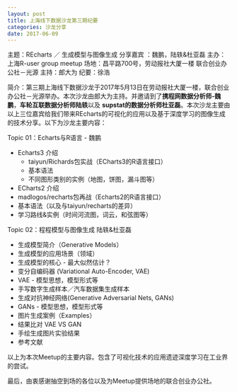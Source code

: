 ```yaml
---
layout: post
title: 上海线下数据沙龙第三期纪要
categories: 沙龙分享
date: 2017-06-09
---
```



主题：REcharts ／ 生成模型与图像生成
分享嘉宾 ：魏鹏，陆轶&杜亚磊
主办：上海R-user group meetup
场地：昌平路700号，劳动报社大厦一楼 联合创业办公社－光源
主持：郎大为
纪要：徐浩

简介：第三期上海线下数据沙龙于2017年5月13日在劳动报社大厦一楼，联合创业办公社－光源举办。本次沙龙由郎大为主持。并邀请到了**携程网数据分析师-魏鹏**，**车轮互联数据分析师陆轶**以及 **supstat的数据分析师杜亚磊**。本次沙龙主要由以上三位嘉宾给我们带来REcharts的可视化的应用以及基于深度学习的图像生成的技术分享。以下为沙龙主要内容：

Topic 01：Echarts与R语言 - 魏鹏

- Echarts3 介绍
  -	taiyun/Richards包实战（ECharts3的R语言接口）
  -	基本语法
  -	不同图形类别的实例（地图，饼图，漏斗图等）
-	ECharts2 介绍
  -	madlogos/recharts包再战（Echarts2的R语言接口）
  -	基本语法（以及与taiyun/recharts的差异）
  -	学习路线&实例（时间河流图，词云，和弦图等）

Topic 02：程程模型与图像生成 陆轶&杜亚磊

-	生成模型简介（Generative Models）
  -	生成模型的应用场景（领域）
  -	生成模型的核心 - 最大似然估计？
-	变分自编码器 (Variational Auto-Encoder, VAE)
  -	VAE -  模型思想，模型形式等
  -	手写数字生成样本／汽车数据集生成样本
-	生成对抗神经网络(Generative Adversarial Nets, GANs)
  -	GANs - 模型思想，模型形式等
-	图片生成案例（Examples）
  -	结果比对 VAE VS GAN
  -	手绘生成图片实验结果
  -	参考文献

以上为本次Meetup的主要内容。包含了可视化技术的应用遗迹深度学习在工业界的尝试。

最后，由衷感谢抽空到场的各位以及为Meetup提供场地的联合创业办公社。
